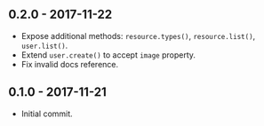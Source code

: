 ## 0.2.0 - 2017-11-22

* Expose additional methods: `resource.types()`, `resource.list()`, `user.list()`.
* Extend `user.create()` to accept `image` property.
* Fix invalid docs reference.

## 0.1.0 - 2017-11-21

* Initial commit.
